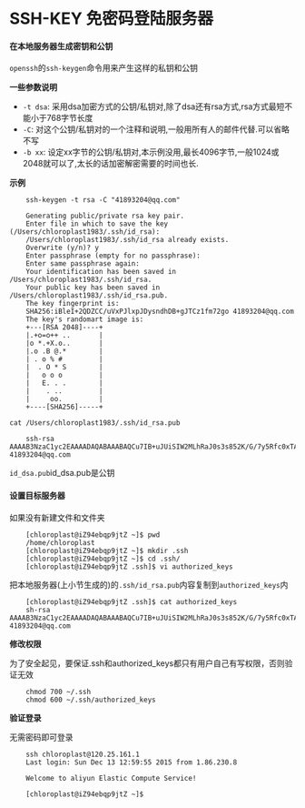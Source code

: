 # SSH-KEY 免密码登陆服务器

#### 在本地服务器生成密钥和公钥

`openssh`的`ssh-keygen`命令用来产生这样的私钥和公钥

**一些参数说明**

* `-t dsa`: 采用dsa加密方式的公钥/私钥对,除了dsa还有rsa方式,rsa方式最短不能小于768字节长度
* `-C`: 对这个公钥/私钥对的一个注释和说明,一般用所有人的邮件代替.可以省略不写
* `-b xx`: 设定xx字节的公钥/私钥对,本示例没用,最长4096字节,一般1024或2048就可以了,太长的话加密解密需要的时间也长.

**示例**
	
		ssh-keygen -t rsa -C "41893204@qq.com"

		Generating public/private rsa key pair.
		Enter file in which to save the key (/Users/chloroplast1983/.ssh/id_rsa):
		/Users/chloroplast1983/.ssh/id_rsa already exists.
		Overwrite (y/n)? y
		Enter passphrase (empty for no passphrase):
		Enter same passphrase again:
		Your identification has been saved in /Users/chloroplast1983/.ssh/id_rsa.
		Your public key has been saved in /Users/chloroplast1983/.ssh/id_rsa.pub.
		The key fingerprint is:
		SHA256:iBleI+2QDZCC/uVxPJlxpJDysndhDB+gJTCz1fm72go 41893204@qq.com
		The key's randomart image is:
		+---[RSA 2048]----+
		|.+o=o++ ..       |
		|o *.+X.o..       |
		|.o .B @.*        |
		| . o % #         |
		|  . O * S        |
		|   o o o         |
		|   E. . .        |
		|    . ..         |
		|     oo.         |
		+----[SHA256]-----+
		
`cat /Users/chloroplast1983/.ssh/id_rsa.pub`

		ssh-rsa AAAAB3NzaC1yc2EAAAADAQABAAABAQCu7IB+uJUiSIW2MLhRaJ0s3s852K/G/7y5Rfc0xTAYuGu2+5CAzEOkzlNsSbOLx/Lkg3V+Dy5dkUT8rH3UtOr/oN+Hg0H5XXLn4JPqnMvWaQuks5fe++dsXm4QJJ+DHywsJZjkpYqElKpDjb5bj6vCMiSZYhal4iQZcyJ4KBEuYrOAiP4dx9f7yjIW3AZmYEmT2doJo/SYd7jKufBgg33e+TFKzuGVQZlGV5TuOMPcUudZj5nJz7eNre3db8bIaFfi2c/qiRKZlzGNwpxQm7Io+Tl5yP1Y6GmqlxwC+cWkc4pn0m3tLKwWgAV7FH7GfMUG5ChZYCDrUH7HQgsfXTaJ 41893204@qq.com
		
`id_dsa.pub`id_dsa.pub是公钥

#### 设置目标服务器

如果没有新建文件和文件夹

		[chloroplast@iZ94ebqp9jtZ ~]$ pwd
		/home/chloroplast
		[chloroplast@iZ94ebqp9jtZ ~]$ mkdir .ssh
		[chloroplast@iZ94ebqp9jtZ ~]$ cd .ssh/
		[chloroplast@iZ94ebqp9jtZ .ssh]$ vi authorized_keys
		
把本地服务器(上小节生成的)的`.ssh/id_rsa.pub`内容复制到`authorized_keys`内

		[chloroplast@iZ94ebqp9jtZ .ssh]$ cat authorized_keys
		sh-rsa AAAAB3NzaC1yc2EAAAADAQABAAABAQCu7IB+uJUiSIW2MLhRaJ0s3s852K/G/7y5Rfc0xTAYuGu2+5CAzEOkzlNsSbOLx/Lkg3V+Dy5dkUT8rH3UtOr/oN+Hg0H5XXLn4JPqnMvWaQuks5fe++dsXm4QJJ+DHywsJZjkpYqElKpDjb5bj6vCMiSZYhal4iQZcyJ4KBEuYrOAiP4dx9f7yjIW3AZmYEmT2doJo/SYd7jKufBgg33e+TFKzuGVQZlGV5TuOMPcUudZj5nJz7eNre3db8bIaFfi2c/qiRKZlzGNwpxQm7Io+Tl5yP1Y6GmqlxwC+cWkc4pn0m3tLKwWgAV7FH7GfMUG5ChZYCDrUH7HQgsfXTaJ 41893204@qq.com
		
**修改权限**

为了安全起见，要保证.ssh和authorized_keys都只有用户自己有写权限，否则验证无效

		chmod 700 ~/.ssh
		chmod 600 ~/.ssh/authorized_keys		
		
**验证登录**

无需密码即可登录

		ssh chloroplast@120.25.161.1
		Last login: Sun Dec 13 12:59:55 2015 from 1.86.230.8
		
		Welcome to aliyun Elastic Compute Service!
		
		[chloroplast@iZ94ebqp9jtZ ~]$
